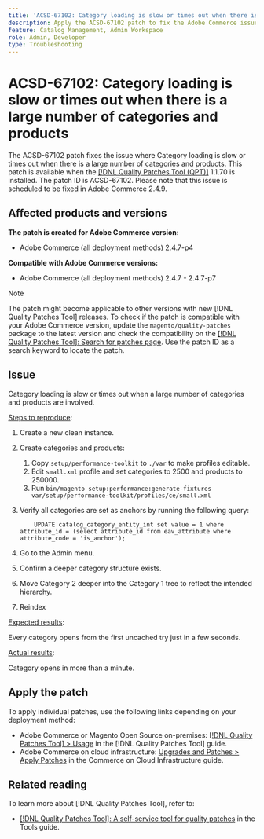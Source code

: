 ```yaml
---
title: 'ACSD-67102: Category loading is slow or times out when there is a large number of categories and products'
description: Apply the ACSD-67102 patch to fix the Adobe Commerce issue where category loading is slow or times out when there are a large number of categories and products.
feature: Catalog Management, Admin Workspace
role: Admin, Developer
type: Troubleshooting
---
```


# ACSD-67102: Category loading is slow or times out when there is a large number of categories and products

The ACSD-67102 patch fixes the issue where Category loading is slow or times out when there is a large number of categories and products. This patch is available when the [[!DNL Quality Patches Tool (QPT)]](/help/tools/quality-patches-tool/quality-patches-tool-to-self-serve-quality-patches.md) 1.1.70 is installed. The patch ID is ACSD-67102. Please note that this issue is scheduled to be fixed in Adobe Commerce 2.4.9.

## Affected products and versions

**The patch is created for Adobe Commerce version:**

* Adobe Commerce (all deployment methods) 2.4.7-p4

**Compatible with Adobe Commerce versions:**

* Adobe Commerce (all deployment methods) 2.4.7 - 2.4.7-p7

>[!NOTE]
>
>The patch might become applicable to other versions with new [!DNL Quality Patches Tool] releases. To check if the patch is compatible with your Adobe Commerce version, update the `magento/quality-patches` package to the latest version and check the compatibility on the [[!DNL Quality Patches Tool]: Search for patches page](https://experienceleague.adobe.com/tools/commerce-quality-patches/index.html). Use the patch ID as a search keyword to locate the patch.

## Issue

Category loading is slow or times out when a large number of categories and products are involved.

<u>Steps to reproduce</u>:

1. Create a new clean instance.
1. Create categories and products:
    1. Copy `setup/performance-toolkit` to `./var` to make profiles editable.
    1. Edit `small.xml` profile and set categories to 2500 and products to 250000.
    1. Run `bin/magento setup:performance:generate-fixtures var/setup/performance-toolkit/profiles/ce/small.xml`
1. Verify all categories are set as anchors by running the following query:

    ```
        UPDATE catalog_category_entity_int set value = 1 where attribute_id = (select attribute_id from eav_attribute where attribute_code = 'is_anchor'); 
    ```

1. Go to the Admin menu.
1. Confirm a deeper category structure exists.
1. Move Category 2 deeper into the Category 1 tree to reflect the intended hierarchy.
1. Reindex

<u>Expected results</u>:

Every category opens from the first uncached try just in a few seconds.

<u>Actual results</u>:

Category opens in more than a minute.

## Apply the patch

To apply individual patches, use the following links depending on your deployment method:

* Adobe Commerce or Magento Open Source on-premises: [[!DNL Quality Patches Tool] > Usage](/help/tools/quality-patches-tool/usage.md) in the [!DNL Quality Patches Tool] guide.
* Adobe Commerce on cloud infrastructure: [Upgrades and Patches > Apply Patches](https://experienceleague.adobe.com/docs/commerce-cloud-service/user-guide/develop/upgrade/apply-patches.html) in the Commerce on Cloud Infrastructure guide.

## Related reading

To learn more about [!DNL Quality Patches Tool], refer to:

* [[!DNL Quality Patches Tool]: A self-service tool for quality patches](/help/tools/quality-patches-tool/quality-patches-tool-to-self-serve-quality-patches.md) in the Tools guide.
